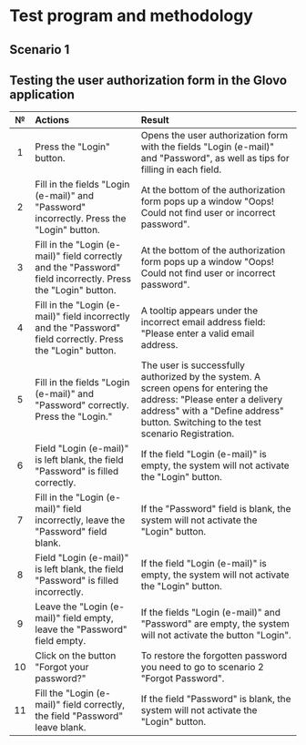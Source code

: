# Test program and methodology 
## Scenario 1 
## Testing the user authorization form in the Glovo application
|**№**|**Actions**|**Result**|
|:-------:|:-----|:-----|
| 1 | Press the "Login" button. | Opens the user authorization form with the fields "Login (e-mail)" and "Password", as well as tips for filling in each field.|
| 2 | Fill in the fields "Login (e-mail)" and "Password" incorrectly. Press the "Login" button. | At the bottom of the authorization form pops up a window "Oops! Could not find user or incorrect password". | 
| 3 | Fill in the "Login (e-mail)" field correctly and the "Password" field incorrectly. Press the "Login" button. | At the bottom of the authorization form pops up a window "Oops! Could not find user or incorrect password". |
| 4 | Fill in the "Login (e-mail)" field incorrectly and the "Password" field correctly. Press the "Login" button. | A tooltip appears under the incorrect email address field: "Please enter a valid email address. |
| 5 | Fill in the fields "Login (e-mail)" and "Password" correctly. Press the "Login." | The user is successfully authorized by the system. A screen opens for entering the address: "Please enter a delivery address" with a "Define address" button. Switching to the test scenario Registration. |
| 6 | Field "Login (e-mail)" is left blank, the field "Password" is filled correctly. | If the field "Login (e-mail)" is empty, the system will not activate the "Login" button. |
| 7 | Fill in the "Login (e-mail)" field incorrectly, leave the "Password" field blank. | If the "Password" field is blank, the system will not activate the "Login" button. |
| 8 | Field "Login (e-mail)" is left blank, the field "Password" is filled incorrectly. | If the field "Login (e-mail)" is empty, the system will not activate the "Login" button. |
| 9 | Leave the "Login (e-mail)" field empty, leave the "Password" field empty. | If the fields "Login (e-mail)" and "Password" are empty, the system will not activate the button "Login". |
| 10 | Click on the button "Forgot your password?" | To restore the forgotten password you need to go to scenario 2 "Forgot Password". |
| 11 | Fill the "Login (e-mail)" field correctly, the field "Password" leave blank. | If the field "Password" is blank, the system will not activate the "Login" button. |